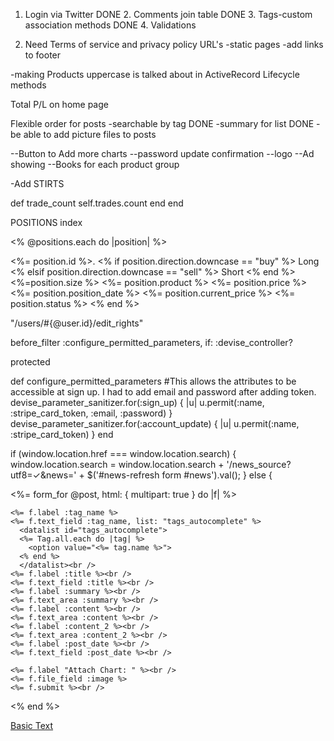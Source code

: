 1. Login via Twitter
DONE 2. Comments join table
DONE 3. Tags-custom association methods
DONE 4. Validations

5. Need Terms of service and privacy policy URL's
 -static pages
 -add links to footer

-making Products uppercase is talked about in
ActiveRecord Lifecycle methods

Total P/L on home page

Flexible order for posts
-searchable by tag
DONE -summary for list
DONE -be able to add picture files to posts


--Button to Add more charts
--password update confirmation
--logo
--Ad showing
--Books for each product group

-Add STIRTS


  def trade_count
    self.trades.count
  end
end

POSITIONS index

<% @positions.each do |position| %>
<tr>
  <td><%= position.id %>. </td>
  <td><% if position.direction.downcase == "buy" %>
        Long
      <% elsif position.direction.downcase == "sell" %>
        Short
      <% end %> </td>
  <td><%=position.size %> </td>
  <td><%= position.product %> </td>
  <td><%= position.price %> </td>
  <td><%= position.position_date %> </td>
  <td><%= position.current_price %> </td>
  <td><%= position.status %> </td>
</tr>
  <% end %>
<br />

"/users/#{@user.id}/edit_rights"


<!-- <%= form_tag("/posts", method: "get") do %>
  <p>Filter by topic: <%= select_tag "tag", options_from_collection_for_select(@tags, "id", "name"), include_blank: true %> <%= submit_tag "Filter" %></p>
<% end %> -->

<!-- from ApplicationController -->

before_filter :configure_permitted_parameters, if: :devise_controller?

protected

def configure_permitted_parameters
  #This allows the attributes to be accessible at sign up. I had to add email and password after adding token.
  devise_parameter_sanitizer.for(:sign_up) { |u| u.permit(:name, :stripe_card_token, :email, :password) }
  devise_parameter_sanitizer.for(:account_update) { |u| u.permit(:name, :stripe_card_token) }
end


if (window.location.href === window.location.search) {
  window.location.search = window.location.search + '/news_source?utf8=✓&news=' + $('#news-refresh form #news').val();
} else {

  <%= form_for @post, html: { multipart: true } do |f| %>

    <%= f.label :tag_name %>
    <%= f.text_field :tag_name, list: "tags_autocomplete" %>
      <datalist id="tags_autocomplete">
      <%= Tag.all.each do |tag| %>
        <option value="<%= tag.name %>">
      <% end %>
      </datalist><br />
    <%= f.label :title %><br />
    <%= f.text_field :title %><br />
    <%= f.label :summary %><br />
    <%= f.text_area :summary %><br />
    <%= f.label :content %><br />
    <%= f.text_area :content %><br />
    <%= f.label :content_2 %><br />
    <%= f.text_area :content_2 %><br />
    <%= f.label :post_date %><br />
    <%= f.text_field :post_date %><br />

    <%= f.label "Attach Chart: " %><br />
    <%= f.file_field :image %>
    <%= f.submit %><br />
  <% end %>



  <div class="row mb48 mb-xs-0">
    <div class="col-sm-4 text-center">
        <div class="modal-container">
            <a class="btn btn-lg btn-modal" href="#">
                <i class="ti-text"></i> Basic Text</a>
                <div id="myModal" class="modal fade" role="dialog">
                  <div class="modal-dialog">
